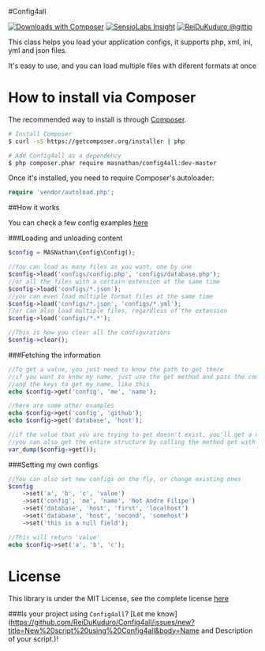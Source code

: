 #Config4all

[![Downloads with Composer](https://poser.pugx.org/masnathan/config4all/downloads.png)](https://packagist.org/packages/masnathan/config4all)
[![SensioLabs Insight](https://insight.sensiolabs.com/projects/039f5b95-8883-4342-9695-8f86d58fef09/mini.png)](https://insight.sensiolabs.com/projects/039f5b95-8883-4342-9695-8f86d58fef09)
[![ReiDuKuduro @gittip](http://bottlepy.org/docs/dev/_static/Gittip.png)](https://www.gittip.com/ReiDuKuduro/)

This class helps you load your application configs, it supports php, xml, ini, yml and json files.

It's easy to use, and you can load multiple files with diferent formats at once

# How to install via Composer

The recommended way to install is through [Composer](http://composer.org).

```sh
# Install Composer
$ curl -sS https://getcomposer.org/installer | php

# Add Config4all as a dependency
$ php composer.phar require masnathan/config4all:dev-master
```

Once it's installed, you need to require Composer's autoloader:

```php
require 'vendor/autoload.php';
```

##How it works

You can check a few config examples [here](tests/configs) 

###Loading and unloading content

```php
$config = MASNathan\Config\Config();

//You can load as many files as you want, one by one
$config->load('configs/config.php', 'configs/database.php');
//or all the files with a certain extension at the same time
$config->load('configs/*.json');
//you can even load multiple format files at the same time
$config->load('configs/*.json', 'configs/*.yml');
//or can also load multiple files, regardless of the extension
$config->load('configs/*.*');

//This is how you clear all the configurations
$config->clear();
```

###Fetching the information
```php
//To get a value, you just need to know the path to get there
//if you want to know my name, just use the get method and pass the configuration file name
//and the keys to get my name, like this
echo $config->get('config', 'me', 'name');

//here are some other examples
echo $config->get('config', 'github');
echo $config->get('database', 'host');

//if the value that you are trying to get doesn't exist, you'll get a null
//you can also get the entire structure by calling the method get with no arguments
var_dump($config->get());
```

###Setting my own configs
```php
//You can also set new configs on the fly, or change existing ones
$config
	->set('a', 'b', 'c', 'value')
	->set('config', 'me', 'name', 'Not Andre Filipe')
	->set('database', 'host', 'first', 'localhost')
	->set('database', 'host', 'second', 'somehost')
	->set('this is a null field');

//This will return 'value'
echo $config->set('a', 'b', 'c');
```

# License

This library is under the MIT License, see the complete license [here](LICENSE)

###Is your project using `Config4all`? [Let me know](https://github.com/ReiDuKuduro/Config4all/issues/new?title=New%20script%20using%20Config4all&body=Name and Description of your script.)!